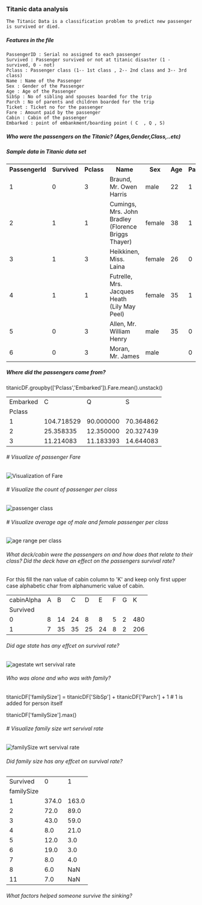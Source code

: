 ### Titanic data analysis
	The Titanic Data is a classification problem to predict new passenger is survived or died.
##### Features in the file 
    PassengerID : Serial no assigned to each passenger
    Survived : Passenger survived or not at titanic disaster (1 - survived, 0 - not)
    Pclass : Passenger class (1-- 1st class , 2-- 2nd class and 3-- 3rd class)
    Name : Name of the Passenger
    Sex : Gender of the Passenger
    Age : Age of the Passenger
    SibSp : No of sibling and spouses boarded for the trip
    Parch : No of parents and children boarded for the trip
    Ticket : Ticket no for the passenger 
    Fare : Amount paid by the passenger
    Cabin : Cabin of the passenger
    Embarked : point of embankment/boarding point ( C  , Q , S)
    
#####  Who were the passengers on the Titanic? (Ages,Gender,Class,..etc) 
<!DOCTYPE html>
<html>
<body>

<h5> Sample data  in Titanic data set </h5>

<table style="width:100%">
  <tr>
    <th>PassengerId</th>
	<th>Survived</th> 
    <th>Pclass</th> 
    <th>Name</th>
	<th>Sex</th>
    <th>Age</th> 
    <th>Parch</th>
	<th>Ticket</th>
    <th>Fare</th> 
    <th>Cabin</th>
	<th>Embarked</th>
  </tr>
  <tr>
	<td>1</td><td>0</td><td>3</td><td>Braund, Mr. Owen Harris</td><td>male</td><td>22</td><td>1</td><td>0</td><td>A/5</td> <td>21171</td><td>7.25</td><td></td><td>S</td>
  </tr>
  <tr>	
	<td>2</td><td>1</td><td>1</td><td>Cumings, Mrs. John Bradley (Florence Briggs Thayer)</td><td>female</td><td>38</td><td>1</td><td>0</td><td>PC 17599</td><td>71.2833</td><td>C85</td><td>C</td>
  </tr>
  <tr>
	<td>3</td><td>1</td><td>3</td><td>Heikkinen, Miss. Laina</td><td>female</td><td>26</td><td>0</td><td>0</td><td>STON/O2. 3101282</td><td>7.925</td><td></td><td>S</td>
  </tr>
  <tr>
	<td>4</td><td>1</td><td>1</td><td>Futrelle, Mrs. Jacques Heath (Lily May Peel)</td><td>female</td><td>35</td><td>1</td><td>0</td><td>113803</td><td>53.1</td><td>C123</td><td>S</td>
  </tr>
  <tr>	
	<td>5</td><td>0</td><td>3</td><td>Allen, Mr. William Henry</td><td>male</td><td>35</td><td>0</td><td>0</td><td>373450</td><td>8.05</td><td></td><td>S</td>
  </tr>
  <tr>
  	<td>6 </td><td>	0 </td><td>	3  </td><td>	Moran, Mr. James  </td><td>	male  </td><td>	 </td> <td>		0	 </td><td> 0  </td><td>	330877  </td><td>	8.4583	 </td><td>	 </td><td> Q  </td>
   </tr>
</table>

</body>
</html>

#####  Where did the passengers come from?

titanicDF.groupby(['Pclass','Embarked']).Fare.mean().unstack()

<table>
<tbody>
<tr>
<td>Embarked</td>
<td>C</td>
<td>Q</td>
<td>S</td>
</tr>
<tr>
<td>Pclass</td>
</tr>
<tr>
<td>1</td>
<td>104.718529</td>
<td>90.000000</td>
<td>70.364862</td>
</tr>
<tr>
<td>2</td>
<td>25.358335</td>
<td>12.350000</td>
<td>20.327439</td>
</tr>
<tr>
<td>3</td>
<td>11.214083</td>
<td>11.183393</td>
<td>14.644083</td>
</tr>
</tbody>
</table>

###### # Visualize of passenger Fare

![Visualization of Fare](https://github.com/sksumanta/DatascienceNml/blob/master/AllProjectImages/titanic/Fare.png)

###### # Visualize the count of passenger per class

![passenger class](https://github.com/sksumanta/DatascienceNml/blob/master/AllProjectImages/titanic/pclass1.PNG) 

###### # Visualize average age  of male and female passenger per class

![age range per class](https://github.com/sksumanta/DatascienceNml/blob/master/AllProjectImages/titanic/avgAge.png)

###### What deck/cabin were the passengers on and how does that relate to their class? Did the deck have an effect on the passengers survival rate? 

For this fill the nan value of cabin column to 'K' and keep only first upper case alphabetic char from alphanumeric value of cabin.

<table>
<tbody>
<tr>
<td>cabinAlpha</td>
<td>A</td>
<td>B</td>
<td>C</td>
<td>D</td>
<td>E</td>
<td>F</td>
<td>G</td>
<td>K</td>
</tr>
<tr>
<td>Survived</td>
</tr>
<tr>
<td>0</td>
<td>8</td>
<td>14</td>
<td>24</td>
<td>8</td>
<td>8</td>
<td>5</td>
<td>2</td>
<td>480</td>
</tr>
<tr>
<td>1</td>
<td>7</td>
<td>35</td>
<td>35</td>
<td>25</td>
<td>24</td>
<td>8</td>
<td>2</td>
<td>206</td>
</tr>
</tbody>
</table>

###### Did age state has any effcet on survival rate? 

![agestate wrt servival rate](https://github.com/sksumanta/DatascienceNml/blob/master/AllProjectImages/titanic/agestate.PNG)

###### Who was alone and who was with family? 

titanicDF['familySize'] = titanicDF['SibSp'] + titanicDF['Parch'] + 1 # 1 is added for person itself

titanicDF['familySize'].max()

###### # Visualize family size wrt servival rate

![familySize wrt servival rate](https://github.com/sksumanta/DatascienceNml/blob/master/AllProjectImages/titanic/familySize.PNG)

###### Did family size has any effcet on survival rate? 
<table>
<tbody>
<tr>
<td>Survived</td>
<td>0</td>
<td>1</td>
</tr>
<tr>
<td>familySize</td>
</tr>
<tr>
<td>1</td>
<td>374.0</td>
<td>163.0</td>
</tr>
<tr>
<td>2</td>
<td>72.0</td>
<td>89.0</td>
</tr>
<tr>
<td>3</td>
<td>43.0</td>
<td>59.0</td>
</tr>
<tr>
<td>4</td>
<td>8.0</td>
<td>21.0</td>
</tr>
<tr>
<td>5</td>
<td>12.0</td>
<td>3.0</td>
</tr>
<tr>
<td>6</td>
<td>19.0</td>
<td>3.0</td>
</tr>
<tr>
<td>7</td>
<td>8.0</td>
<td>4.0</td>
</tr>
<tr>
<td>8</td>
<td>6.0</td>
<td>NaN</td>
</tr>
<tr>
<td>11</td>
<td>7.0</td>
<td>NaN</td>
</tr>
</tbody>
</table>

###### What factors helped someone survive the sinking? 


